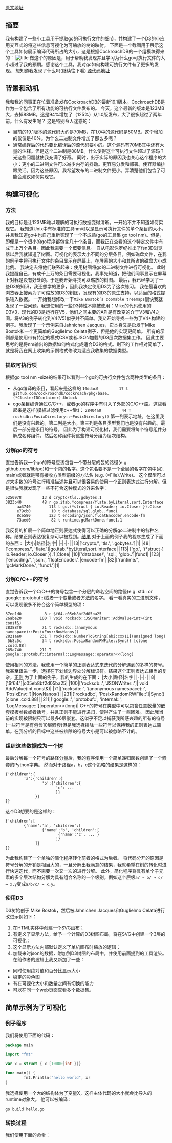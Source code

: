 [原文地址](https://dr-knz.net/go-executable-size-visualization-with-d3.html)
## 摘要
我有构建了一些小工具用于提取go的可执行文件的细节，并构建了一个D3的小应用交互式的将这些信息可视化为可缩放的树的映射。
下面是一个截图用于展示这个工具如何展示编译代码所占的大小，这是根据CockroachDB的一个组模块得来的：
![title](../../../.local/static/2020/10/1/size-demo-ss.1606132486318.png)
做这个的原因是，用于帮助我发现并且学习为什么go可执行文件的大小超过了我的预期。感谢这个工具，我对go如何构建可执行文件有了更多的发现。
想知道我发现了什么吗(继续往下看)
[源代码地址]( https://github.com/knz/go-binsize-viz)
## 背景和动机
我和我的同事正在忙着准备发布CockroachDB的最新19.1版本。CockroachDB是作为一个包含了所有功能的可执行文件发布的。
今天，这个最新的版本是123MB大，去掉88MB。这是94%增加了（125%）从1.0版发布，大了很多超过了两年前。什么有发生呢？
这是特别令人迷惑的：
- 目前的19.1版本的源代码大约是70MB，在1.0中的源代码是50MB。这个增加的仅仅是40%。为什么二进制文件增加了那么多呢？
- 通常编译后的代码要比编译后的源代码要小的。这个源码有70MB其中还有大量的注释。但是这个二进制是88MB。什么使得这个可执行文件超过了源码？
光这些问题就使我充满了好奇。
同时，出于实际的原因我也关心这个程序的大小：更小的二进制文件可以减少内存的抖动。更容易分发和部署。使容器编排跟灵活。因为这些原因，我希望发布的二进制文件更小。弄清楚他们包含了可能会建议如何实现它。
## 构建可视化
### 方法
我的目标是让123MB难以理解的可执行数据变得清晰。一开始不并不知道如何实现它。
我知道Unix中有标准的工具nm可以是显示可执行文件的单个条目的大小，并且我知道go中也自己重新实现了一个不成熟(go的工具集 go tool nm)。但是，即便是一个很小的go程序都包含几十个条目，而我正在查看的这个特定文件中有成千上万个条目。因此我需要一个概要信息。
自从电影侏罗纪推出了fsn3D浏览器以后我就知道了树图。可视化的表示大小不同的分层条目，例如磁盘文件，在我的例子中将可执行文件的条目显示在屏幕上，在屏幕的大小和其所占的磁盘大小成比例。
我决定去将他们联系起来：使用树图将go的二进制文件进行可视化。
此时我提醒自己，有成千上万的条目需要可视化，我事先知道，把他们同事显示在屏幕上对我是没有好处的。于是我开始寻找可以缩放的树图。
最后，我已经学习了一些D3的知识，我还想学的更多，因此我决定使用D3为了这次练习。
我在最喜欢的浏览器上搜索为了可缩放的D3的树图，发现有的D3的原生支持，以适当的格式提供输入数据。
一开始我想修改一下` Mike Bostok’s zoomable treemaps `很快我就发现了一些问题，我想使用的一些D3特性不能被使用：Mike的代码使用的D3V3，现代的D3是运行在V5，他们之间主要的API是有改变的介于V3和V4之间。将V3的例子转化到V4(V5)似乎并不简单。我又开始寻找一些为了V4+构建的例子。我发现了一个示例来自Jahnichen Jacques，它本身又是启发于Mike Bostok和一个更简单的Guglielmo Celata例子，但是他的实现更简单。
所有的示例都是使用带有特定的模式CSV或者JSON加载的D3层次数据集工作。
因此主要思考的是将nm输出的数据如何格式化成适合D3的格式。剩下的工作相对简单了，就是将我在网上收集的示例格式修改为适应我收集的数据类型。
### 提取可执行项
根据go tool nm -size的结果可以看到一个go的可执行文件包含两种类型的条目：
- 从go编译的条目，看起来是这样的
 `10ddac0         17 t github.com/cockroachdb/cockroach/pkg/base.(*ClusterIDContainer).Unlock`
- cgo条目编译通过C/C++，或者go的程序中有引入了外部的C/C++库。这些看起来是这样(模板过滤使用c++filt)：
`28404a0         44 T rocksdb::PosixDirectory::~PosixDirectory()`
第一列表示地址，在这里我们是没有兴趣的。第二列是大小。第三列是条目类型我们也是没有兴趣的。最后一部分是条目的符号。
因此为了构建可视化树，我们需要将每个符号组件分解成名称组件，然后名称组件将这些符号分组为层次结构。
### 分解go的符号
直觉告诉我一个go的符号应该包含一个带分层的包的路径(e.g. github.com/lib/pq)和一个包的名字。这个包名要不是一个全局的名字在包中(如. main)或者就是带有接收方类型前缀的方法名 (e.g. (*File).Write)。
这个模型可以对大多数的符号进行精准描述并且可以很容易的使用一个正则表达式进行分解。但是很快我就发现了一些不符合这种模式的外来名字：
```
5250978         13 d crypto/tls..gobytes.1
3823b40         48 r go.itab.*compress/flate.byLiteral,sort.Interface
     aa3740        113 t go.(*struct { io.Reader; io.Closer }).Close
     e79cb0         10 t database/sql.glob..func1
     8ce580        123 t encoding/json.floatEncoder.encode-fm
     73aed0         82 t runtime.gcMarkDone.func1.1
```
我反复的扩展一个简单地正则表达式使得可以正确的分解go二进制中的各种名称。结果正则表达很复杂可以被找到。[结果](https://github.com/knz/go-binsize-viz/blob/d9d15ccf1569747ac4f2ff643a56954c793ce56c/tab2pydic.py#L119-L184)
对于上面的例子我的程序生成了下面的东西：
|大小|路径|名字|
|-|-|-|
|13|['crypto/', 'tls.', '.gobytes.']|1|
|48|['compress/', 'flate.']|go.itab.*byLiteral,sort.Interface|
|113|	['go.', '(*struct { io.Reader; io.Closer }).']|Close|
|10|['database/', 'sql.', 'glob..']|func1|
|123|['encoding/', 'json.', 'floatEncoder.']|encode-fm|
|82|['runtime/', 'gcMarkDone.', 'func1.']|1|
### 分解C/C++的符号
直觉告诉我一个C/C++的符号包含一个分层的命名空间的路径(e.g. std:: or google::protobuf::)或者一个变量或者方法的名字。
看一看真实的二进制文件，可以发现很多不符合这个简单模型的项：
```
37ee1d0          8 r $f64.c05eb8bf2d05ba25
26abe20        100 T void rocksdb::JSONWriter::AddValue<int>(int const&)
28388f0         71 t rocksdb::(anonymous namespace)::PosixEnv::NowNanos()
2821ae0        231 T rocksdb::NumberToString[abi:cxx11](unsigned long)
 5b8c5c         34 t rocksdb::PosixRandomRWFile::Sync() [clone .cold.88]
265a740        211 T google::protobuf::internal::LogMessage::operator<<(long)
```
使用相同的方法，我使用一个简单的正则表达式来迭代的分解遇到的多样的符号。我甚至跟进一步，选择在下划线边界处分解标识符。结果这个正则表达式相当的复杂，[正则](https://github.com/knz/go-binsize-viz/blob/d9d15ccf1569747ac4f2ff643a56954c793ce56c/tab2pydic.py#L7-L117)
为了上面的例子，我的生成的在下面：
|大小|路径|名字|
|-|-|-|
|8|['$f64.']|c05eb8bf2d05ba25|
|100|['rocksdb::', 'JSONWriter::']|	void AddValue<int>(int const&)|
|71|['rocksdb::', '(anonymous namespace)::', 'PosixEnv::']|NowNanos()|
|231|['rocksdb::', 'PosixRandomRWFile::']|Sync() [clone .cold.88]|
|211|['google::', 'protobuf::', 'internal::', 'LogMessage::']|operator<<(long)|
C++的符号在类型中可以包含任意数量的嵌套模板参数或者括号，并且正则不能进行递归，使得产生了一些困难。
因此我当前的实现被限制只可以最多6层嵌套。这似乎不足以捕获我所感兴趣的所有的符号(一些符号是有包含10层嵌套)但是我选择排除一些符号以保持我的正则表达式简单。在我分析的目标中这些被排除的符号大小是可以被忽略不计的。
### 组织这些数据成为一个树
最后分解每一个符号的路径分量后，我的程序使用一个简单递归函数创建了一个嵌套的Python字典。
然而对于路径a，b，c这个策略的结果是这样的：
```
{'children':{
        'a':{'children':{
                'b':{'children':{
                      'c': ...
                      }}
             }}
}}
```
这个D3想要的是这样的：
```
{'children':[
        {'name':'a', 'children':[
                {'name':'b', 'children':[
                       {'name':'c', ... }
                      ]}
             ]}
]}
```
为此我构建了一个单独的简化程序转化前者的格式为后者。
将代码分开的原因是符号分解的开销是相当大的，一旦分解出我满意的结果，我就希望在树的转化时进行快速迭代，而不需要一次又一次的进行分解。
此外，简化程序将具有单个子元素的多个层次结构分解为具有组合名称的一个级别。例如这个层级`a/ → b/ → c/ → x,y`变成`a/b/c/ → x,y`。
### 使用D3
D3树始创于 Mike Bostok，然后被Jahnichen Jacques和Guglielmo Celata进行改进示例如下：
1. 在HTML实体中创建一个SVG画布；
2. 有定义了显示方法，给予一个计算的D3树图布局，将在SVG中创建一个3层的可视化；
3. 这个显示方法内部默认定义了单机画布时缩放的逻辑；
4. 加载来时json的数据，附加到D3树图的布局中，并使用前面提到的工具渲染。
在前作者的逻辑上我又新加了一些：
- 同时使用绝对值和百分比显示大小
- 稳定的彩色图
- 有在可视化大小和数量之间有切换的能力
- 可以在同一个web页面查看多个数据集。
## 简单示例为了可视化
### 例子程序
我们将使用下面的代码：
```go
package main

import "fmt"

var x = struct { x [10000]int }{}

func main() {
        fmt.Println("hello world", x)
}
```
我选择使用一个大的结构体为了变量X，这样主体代码的大小就会比导入的runtime对象大。
他可以被编译：
```shell
go build hello.go
```
### 转换过程
我们使用下面的命令：





























